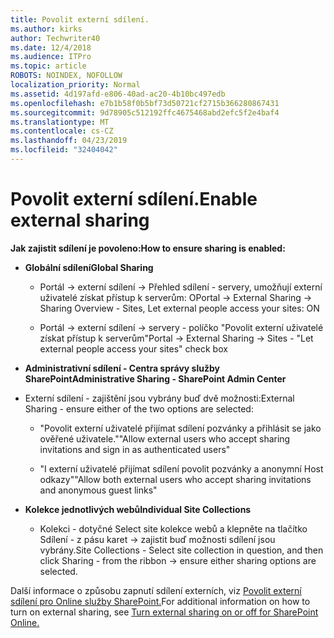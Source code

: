 ```yaml
---
title: Povolit externí sdílení.
ms.author: kirks
author: Techwriter40
ms.date: 12/4/2018
ms.audience: ITPro
ms.topic: article
ROBOTS: NOINDEX, NOFOLLOW
localization_priority: Normal
ms.assetid: 4d197afd-e806-40ad-ac20-4b10bc497edb
ms.openlocfilehash: e7b1b58f0b5bf73d50721cf2715b366280867431
ms.sourcegitcommit: 9d78905c512192ffc4675468abd2efc5f2e4baf4
ms.translationtype: MT
ms.contentlocale: cs-CZ
ms.lasthandoff: 04/23/2019
ms.locfileid: "32404042"
---
```

# <a name="enable-external-sharing"></a><span data-ttu-id="2ccf9-102">Povolit externí sdílení.</span><span class="sxs-lookup"><span data-stu-id="2ccf9-102">Enable external sharing</span></span>

 <span data-ttu-id="2ccf9-103">**Jak zajistit sdílení je povoleno:**</span><span class="sxs-lookup"><span data-stu-id="2ccf9-103">**How to ensure sharing is enabled:**</span></span>
  
- <span data-ttu-id="2ccf9-104">**Globální sdílení**</span><span class="sxs-lookup"><span data-stu-id="2ccf9-104">**Global Sharing**</span></span>
    
  - <span data-ttu-id="2ccf9-105">Portál -\> externí sdílení -\> Přehled sdílení - servery, umožňují externí uživatelé získat přístup k serverům: O</span><span class="sxs-lookup"><span data-stu-id="2ccf9-105">Portal -\> External Sharing -\> Sharing Overview - Sites, Let external people access your sites: ON</span></span>
    
  - <span data-ttu-id="2ccf9-106">Portál -\> externí sdílení -\> servery - políčko "Povolit externí uživatelé získat přístup k serverům"</span><span class="sxs-lookup"><span data-stu-id="2ccf9-106">Portal -\> External Sharing -\> Sites - "Let external people access your sites" check box</span></span>
    
- <span data-ttu-id="2ccf9-107">**Administrativní sdílení - Centra správy služby SharePoint**</span><span class="sxs-lookup"><span data-stu-id="2ccf9-107">**Administrative Sharing - SharePoint Admin Center**</span></span>
    
- <span data-ttu-id="2ccf9-108">Externí sdílení - zajištění jsou vybrány buď dvě možnosti:</span><span class="sxs-lookup"><span data-stu-id="2ccf9-108">External Sharing - ensure either of the two options are selected:</span></span>
    
  - <span data-ttu-id="2ccf9-109">"Povolit externí uživatelé přijímat sdílení pozvánky a přihlásit se jako ověřené uživatele."</span><span class="sxs-lookup"><span data-stu-id="2ccf9-109">"Allow external users who accept sharing invitations and sign in as authenticated users"</span></span>
    
  - <span data-ttu-id="2ccf9-110">"I externí uživatelé přijímat sdílení povolit pozvánky a anonymní Host odkazy"</span><span class="sxs-lookup"><span data-stu-id="2ccf9-110">"Allow both external users who accept sharing invitations and anonymous guest links"</span></span>
    
- <span data-ttu-id="2ccf9-111">**Kolekce jednotlivých webů**</span><span class="sxs-lookup"><span data-stu-id="2ccf9-111">**Individual Site Collections**</span></span>
    
  - <span data-ttu-id="2ccf9-112">Kolekci - dotyčné Select site kolekce webů a klepněte na tlačítko Sdílení - z pásu karet -\> zajistit buď možnosti sdílení jsou vybrány.</span><span class="sxs-lookup"><span data-stu-id="2ccf9-112">Site Collections - Select site collection in question, and then click Sharing - from the ribbon -\> ensure either sharing options are selected.</span></span>
    
<span data-ttu-id="2ccf9-113">Další informace o způsobu zapnutí sdílení externích, viz [Povolit externí sdílení pro Online služby SharePoint.](https://go.microsoft.com/fwlink/?linkid=2047681&amp;clcid=0x409)</span><span class="sxs-lookup"><span data-stu-id="2ccf9-113">For additional information on how to turn on external sharing, see [Turn external sharing on or off for SharePoint Online.](https://go.microsoft.com/fwlink/?linkid=2047681&amp;clcid=0x409)</span></span>
  

